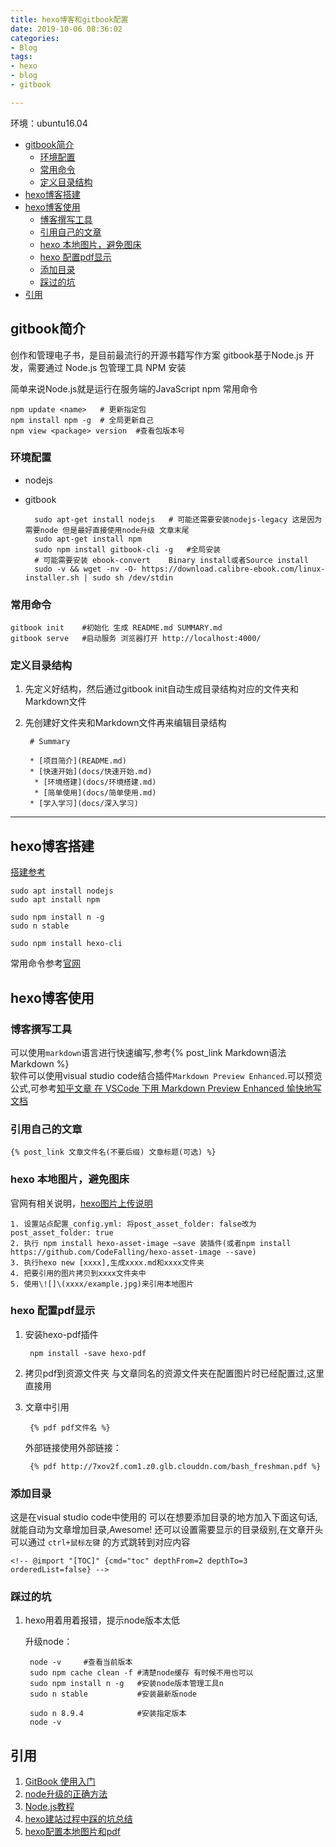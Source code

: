 ```yaml
---
title: hexo博客和gitbook配置
date: 2019-10-06 08:36:02
categories:
- Blog
tags:
- hexo
- blog
- gitbook

---
```

环境：ubuntu16.04

<!-- @import "[TOC]" {cmd="toc" depthFrom=2 depthTo=3 orderedList=false} -->

<!-- code_chunk_output -->

- [gitbook简介](#gitbook简介)
  - [环境配置](#环境配置)
  - [常用命令](#常用命令)
  - [定义目录结构](#定义目录结构)
- [hexo博客搭建](#hexo博客搭建)
- [hexo博客使用](#hexo博客使用)
  - [博客撰写工具](#博客撰写工具)
  - [引用自己的文章](#引用自己的文章)
  - [hexo 本地图片，避免图床](#hexo-本地图片避免图床)
  - [hexo 配置pdf显示](#hexo-配置pdf显示)
  - [添加目录](#添加目录)
  - [踩过的坑](#踩过的坑)
- [引用](#引用)

<!-- /code_chunk_output -->



## gitbook简介
创作和管理电子书，是目前最流行的开源书籍写作方案
gitbook基于Node.js 开发，需要通过 Node.js 包管理工具 NPM 安装

简单来说Node.js就是运行在服务端的JavaScript
npm 常用命令

    npm update <name>   # 更新指定包
    npm install npm -g  # 全局更新自己 
    npm view <package> version  #查看包版本号

### 环境配置

- nodejs
- gitbook

        sudo apt-get install nodejs   # 可能还需要安装nodejs-legacy 这是因为需要node 但是最好直接使用node升级 文章末尾
        sudo apt-get install npm
        sudo npm install gitbook-cli -g   #全局安装
        # 可能需要安装 ebook-convert    Binary install或者Source install
        sudo -v && wget -nv -O- https://download.calibre-ebook.com/linux-installer.sh | sudo sh /dev/stdin

### 常用命令
    gitbook init    #初始化 生成 README.md SUMMARY.md
    gitbook serve   #启动服务 浏览器打开 http://localhost:4000/

### 定义目录结构
1. 先定义好结构，然后通过gitbook init自动生成目录结构对应的文件夹和Markdown文件
2. 先创建好文件夹和Markdown文件再来编辑目录结构

        # Summary
        
        * [项目简介](README.md)
        * [快速开始](docs/快速开始.md)
         * [环境搭建](docs/环境搭建.md)
         * [简单使用](docs/简单使用.md)
        * [学入学习](docs/深入学习) 
---

## hexo博客搭建
[搭建参考](https://zhuanlan.zhihu.com/p/26625249)

    sudo apt install nodejs
    sudo apt install npm
    
    sudo npm install n -g
    sudo n stable
    
    sudo npm install hexo-cli

常用命令参考[官网](https://hexo.io/docs/commands)

## hexo博客使用

### 博客撰写工具
可以使用`markdown`语言进行快速编写,参考{% post_link Markdown语法 Markdown %}   
软件可以使用visual studio code结合插件`Markdown Preview Enhanced`.可以预览公式,可参考[知乎文章 在 VSCode 下用 Markdown Preview Enhanced 愉快地写文档](https://zhuanlan.zhihu.com/p/56699805)

### 引用自己的文章

    {% post_link 文章文件名(不要后缀) 文章标题(可选) %}    

### hexo 本地图片，避免图床

官网有相关说明，[hexo图片上传说明](https://hexo.io/zh-cn/docs/asset-folders)

	1. 设置站点配置_config.yml: 将post_asset_folder: false改为post_asset_folder: true
	2. 执行 npm install hexo-asset-image –save 装插件(或者npm install https://github.com/CodeFalling/hexo-asset-image --save)
	3. 执行hexo new [xxxx],生成xxxx.md和xxxx文件夹
	4. 把要引用的图片拷贝到xxxx文件夹中
	5. 使用\![]\(xxxx/example.jpg)来引用本地图片

### hexo 配置pdf显示
1. 安装hexo-pdf插件

        npm install -save hexo-pdf
2. 拷贝pdf到资源文件夹
    与文章同名的资源文件夹在配置图片时已经配置过,这里直接用
3. 文章中引用
    
        {% pdf pdf文件名 %}
    外部链接使用外部链接：
        
        {% pdf http://7xov2f.com1.z0.glb.clouddn.com/bash_freshman.pdf %}

### 添加目录
这是在visual studio code中使用的
可以在想要添加目录的地方加入下面这句话,就能自动为文章增加目录,Awesome!
还可以设置需要显示的目录级别,在文章开头可以通过 `ctrl+鼠标左键` 的方式跳转到对应内容

    <!-- @import "[TOC]" {cmd="toc" depthFrom=2 depthTo=3 orderedList=false} -->
    
### 踩过的坑
1. hexo用着用着报错，提示node版本太低

    升级node：
        
        node -v     #查看当前版本
        sudo npm cache clean -f #清楚node缓存 有时候不用也可以
        sudo npm install n -g   #安装node版本管理工具n
        sudo n stable           #安装最新版node
        
        sudo n 8.9.4            #安装指定版本
        node -v
       
## 引用
1. [GitBook 使用入门](https://blog.csdn.net/wirelessqa/article/details/72616471)
2. [node升级的正确方法](https://blog.csdn.net/tlbaba/article/details/79412433)
3. [Node.js教程](https://www.runoob.com/nodejs/nodejs-tutorial.html)
4. [hexo建站过程中踩的坑总结](https://alreadyright.github.io/2019/06/16/aboutHexo/)
5. [hexo配置本地图片和pdf](https://jankin987.github.io/2018/09/19/02.Hexo/03.hexo%E9%85%8D%E7%BD%AE%E6%9C%AC%E5%9C%B0%E5%9B%BE%E7%89%87%E5%92%8Cpdf/)
